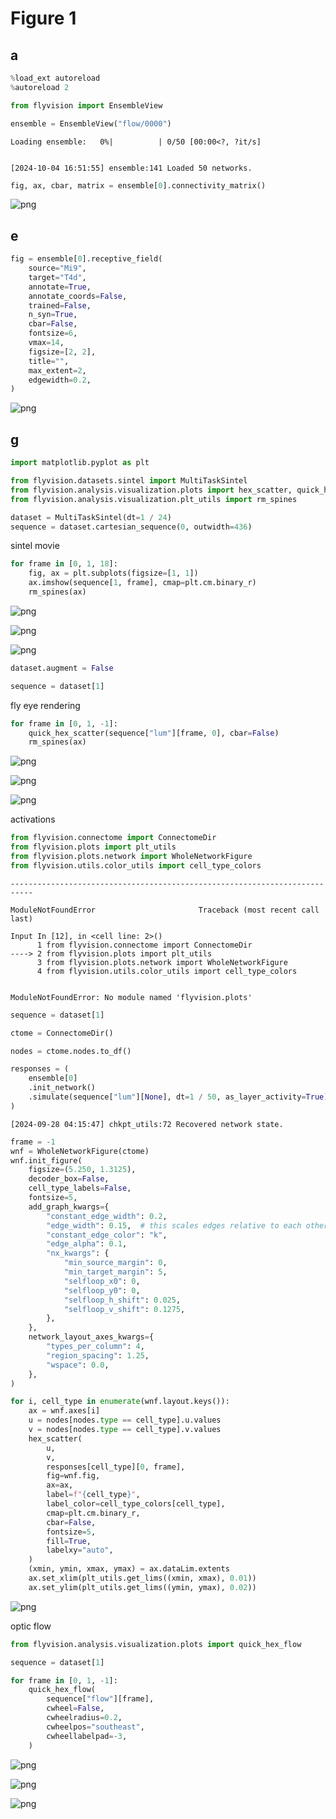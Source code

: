 # Figure 1

## a


```python
%load_ext autoreload
%autoreload 2

from flyvision import EnsembleView
```


```python
ensemble = EnsembleView("flow/0000")
```


    Loading ensemble:   0%|          | 0/50 [00:00<?, ?it/s]


    [2024-10-04 16:51:55] ensemble:141 Loaded 50 networks.



```python
fig, ax, cbar, matrix = ensemble[0].connectivity_matrix()
```



![png](figure_01_fly_visual_system_files/figure_01_fly_visual_system_4_0.png)



## e


```python
fig = ensemble[0].receptive_field(
    source="Mi9",
    target="T4d",
    annotate=True,
    annotate_coords=False,
    trained=False,
    n_syn=True,
    cbar=False,
    fontsize=6,
    vmax=14,
    figsize=[2, 2],
    title="",
    max_extent=2,
    edgewidth=0.2,
)
```



![png](figure_01_fly_visual_system_files/figure_01_fly_visual_system_6_0.png)



## g


```python
import matplotlib.pyplot as plt

from flyvision.datasets.sintel import MultiTaskSintel
from flyvision.analysis.visualization.plots import hex_scatter, quick_hex_scatter
from flyvision.analysis.visualization.plt_utils import rm_spines
```


```python
dataset = MultiTaskSintel(dt=1 / 24)
sequence = dataset.cartesian_sequence(0, outwidth=436)
```

sintel movie


```python
for frame in [0, 1, 18]:
    fig, ax = plt.subplots(figsize=[1, 1])
    ax.imshow(sequence[1, frame], cmap=plt.cm.binary_r)
    rm_spines(ax)
```



![png](figure_01_fly_visual_system_files/figure_01_fly_visual_system_11_0.png)





![png](figure_01_fly_visual_system_files/figure_01_fly_visual_system_11_1.png)





![png](figure_01_fly_visual_system_files/figure_01_fly_visual_system_11_2.png)




```python
dataset.augment = False
```


```python
sequence = dataset[1]
```

fly eye rendering


```python
for frame in [0, 1, -1]:
    quick_hex_scatter(sequence["lum"][frame, 0], cbar=False)
    rm_spines(ax)
```



![png](figure_01_fly_visual_system_files/figure_01_fly_visual_system_15_0.png)





![png](figure_01_fly_visual_system_files/figure_01_fly_visual_system_15_1.png)





![png](figure_01_fly_visual_system_files/figure_01_fly_visual_system_15_2.png)



activations


```python
from flyvision.connectome import ConnectomeDir
from flyvision.plots import plt_utils
from flyvision.plots.network import WholeNetworkFigure
from flyvision.utils.color_utils import cell_type_colors
```


    ---------------------------------------------------------------------------

    ModuleNotFoundError                       Traceback (most recent call last)

    Input In [12], in <cell line: 2>()
          1 from flyvision.connectome import ConnectomeDir
    ----> 2 from flyvision.plots import plt_utils
          3 from flyvision.plots.network import WholeNetworkFigure
          4 from flyvision.utils.color_utils import cell_type_colors


    ModuleNotFoundError: No module named 'flyvision.plots'



```python
sequence = dataset[1]
```


```python
ctome = ConnectomeDir()
```


```python
nodes = ctome.nodes.to_df()
```


```python
responses = (
    ensemble[0]
    .init_network()
    .simulate(sequence["lum"][None], dt=1 / 50, as_layer_activity=True)
)
```

    [2024-09-28 04:15:47] chkpt_utils:72 Recovered network state.



```python
frame = -1
wnf = WholeNetworkFigure(ctome)
wnf.init_figure(
    figsize=(5.250, 1.3125),
    decoder_box=False,
    cell_type_labels=False,
    fontsize=5,
    add_graph_kwargs={
        "constant_edge_width": 0.2,
        "edge_width": 0.15,  # this scales edges relative to each other
        "constant_edge_color": "k",
        "edge_alpha": 0.1,
        "nx_kwargs": {
            "min_source_margin": 0,
            "min_target_margin": 5,
            "selfloop_x0": 0,
            "selfloop_y0": 0,
            "selfloop_h_shift": 0.025,
            "selfloop_v_shift": 0.1275,
        },
    },
    network_layout_axes_kwargs={
        "types_per_column": 4,
        "region_spacing": 1.25,
        "wspace": 0.0,
    },
)

for i, cell_type in enumerate(wnf.layout.keys()):
    ax = wnf.axes[i]
    u = nodes[nodes.type == cell_type].u.values
    v = nodes[nodes.type == cell_type].v.values
    hex_scatter(
        u,
        v,
        responses[cell_type][0, frame],
        fig=wnf.fig,
        ax=ax,
        label=f"{cell_type}",
        label_color=cell_type_colors[cell_type],
        cmap=plt.cm.binary_r,
        cbar=False,
        fontsize=5,
        fill=True,
        labelxy="auto",
    )
    (xmin, ymin, xmax, ymax) = ax.dataLim.extents
    ax.set_xlim(plt_utils.get_lims((xmin, xmax), 0.01))
    ax.set_ylim(plt_utils.get_lims((ymin, ymax), 0.02))
```



![png](figure_01_fly_visual_system_files/figure_01_fly_visual_system_22_0.png)



optic flow


```python
from flyvision.analysis.visualization.plots import quick_hex_flow
```


```python
sequence = dataset[1]
```


```python
for frame in [0, 1, -1]:
    quick_hex_flow(
        sequence["flow"][frame],
        cwheel=False,
        cwheelradius=0.2,
        cwheelpos="southeast",
        cwheellabelpad=-3,
    )
```



![png](figure_01_fly_visual_system_files/figure_01_fly_visual_system_26_0.png)





![png](figure_01_fly_visual_system_files/figure_01_fly_visual_system_26_1.png)





![png](figure_01_fly_visual_system_files/figure_01_fly_visual_system_26_2.png)

